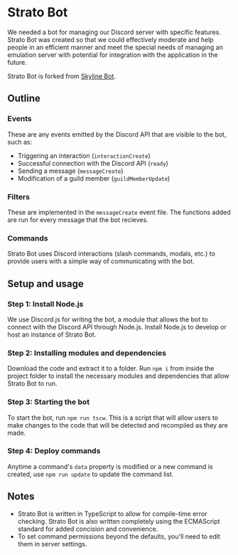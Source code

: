 # Strato Bot

We needed a bot for managing our Discord server with specific features. Strato Bot was created so that we could effectively moderate and help people in an efficient manner and meet the special needs of managing an emulation server with potential for integration with the application in the future.

Strato Bot is forked from [Skyline Bot](https://github.com/skyline-emu/skyline-bot).

## Outline

### Events

These are any events emitted by the Discord API that are visible to the bot, such as:

- Triggering an interaction (`interactionCreate`)
- Successful connection with the Discord API (`ready`)
- Sending a message (`messageCreate`)
- Modification of a guild member (`guildMemberUpdate`)

### Filters

These are implemented in the `messageCreate` event file. The functions added are run for every message that the bot recieves.

### Commands

Strato Bot uses Discord interactions (slash commands, modals, etc.) to provide users with a simple way of communicating with the bot.

## Setup and usage

### Step 1: Install Node.js

We use Discord.js for writing the bot, a module that allows the bot to connect with the Discord API through Node.js. Install Node.js to develop or host an instance of Strato Bot.

### Step 2: Installing modules and dependencies

Download the code and extract it to a folder. Run `npm i` from inside the project folder to install the necessary modules and dependencies that allow Strato Bot to run.

### Step 3: Starting the bot

To start the bot, run `npm run tscw`. This is a script that will allow users to make changes to the code that will be detected and recompiled as they are made.

### Step 4: Deploy commands

Anytime a command's `data` property is modified or a new command is created, use `npm run update` to update the command list.

## Notes

- Strato Bot is written in TypeScript to allow for compile-time error checking. Strato Bot is also written completely using the ECMAScript standard for added concision and convenience.
- To set command permissions beyond the defaults, you'll need to edit them in server settings.
